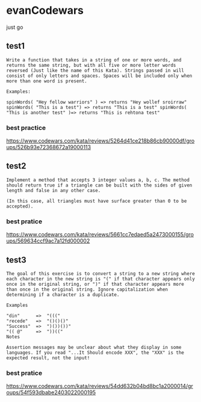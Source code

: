 # evanCodewars

just go

## test1

```
Write a function that takes in a string of one or more words, and returns the same string, but with all five or more letter words reversed (Just like the name of this Kata). Strings passed in will consist of only letters and spaces. Spaces will be included only when more than one word is present.

Examples:

spinWords( "Hey fellow warriors" ) => returns "Hey wollef sroirraw" spinWords( "This is a test") => returns "This is a test" spinWords( "This is another test" )=> returns "This is rehtona test"
```

### best practice

https://www.codewars.com/kata/reviews/5264d41ce218b86cb90000df/groups/526b93e72368672a19000113


## test2

```
Implement a method that accepts 3 integer values a, b, c. The method should return true if a triangle can be built with the sides of given length and false in any other case.

(In this case, all triangles must have surface greater than 0 to be accepted).
```

### best pratice

https://www.codewars.com/kata/reviews/5661cc7edaed5a2473000155/groups/569634ccf9ac7a12fd000002

## test3

```
The goal of this exercise is to convert a string to a new string where each character in the new string is "(" if that character appears only once in the original string, or ")" if that character appears more than once in the original string. Ignore capitalization when determining if a character is a duplicate.

Examples

"din"      =>  "((("
"recede"   =>  "()()()"
"Success"  =>  ")())())"
"(( @"     =>  "))((" 
Notes

Assertion messages may be unclear about what they display in some languages. If you read "...It Should encode XXX", the "XXX" is the expected result, not the input!
```

### best pratice

https://www.codewars.com/kata/reviews/54dd632b04bd8bc1a2000014/groups/54f593dbabe2403022000195